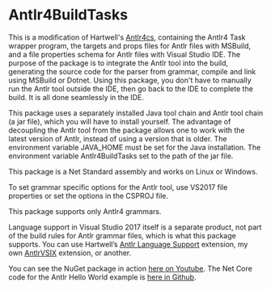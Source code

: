 # Antlr4BuildTasks

This is a modification of Hartwell's [Antlr4cs](https://github.com/tunnelvisionlabs/antlr4cs),
containing the Antlr4 Task wrapper program,
the targets and props files for Antlr files with MSBuild,
and a file properties schema for Antlr files with Visual Studio IDE.
The purpose of the package is to integrate the Antlr tool
into the build, generating the source code for the parser from grammar,
compile and link using MSBuild or Dotnet. Using this package, you don't have to manually
run the Antlr tool outside the IDE, then go back to the IDE to complete the build. It is
all done seamlessly in the IDE.

This package uses a separately installed
Java tool chain and Antlr tool chain (a jar file), which you
will have to install yourself. The advantage of
decoupling the Antlr tool from the package allows one to work
with the latest version of Antlr, instead of using
a version that is older.
The environment variable JAVA_HOME must be set for the Java installation.
The
environment variable Antlr4BuildTasks set to the path of the jar file. 

This package is a Net Standard assembly and works on Linux or Windows.

To set grammar specific options for the Antlr tool, use VS2017 file properties or set the options in the CSPROJ file.

This package supports only Antlr4 grammars.

Language support in Visual Studio 2017 itself is a separate product, not part of the build rules for Antlr grammar files,
which is what this package supports. You can use Hartwell’s [Antlr Language Support](https://marketplace.visualstudio.com/items?itemName=SamHarwell.ANTLRLanguageSupport)
extension, my own [AntlrVSIX](https://marketplace.visualstudio.com/items?itemName=KenDomino.AntlrVSIX) extension, or another.

You can see the NuGet package in action [here on Youtube](https://www.youtube.com/watch?v=Flfequp_Dy4).
The Net Core code for the Antlr Hello World example is [here in Github](https://github.com/kaby76/AntlrHW).
